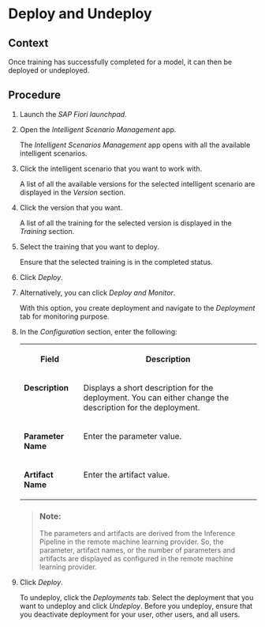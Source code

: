 <!-- loio45383330c0bc43c88a5db235c45e9c22 -->

# Deploy and Undeploy



<a name="loio45383330c0bc43c88a5db235c45e9c22__context_tmn_m2h_rpb"/>

## Context

Once training has successfully completed for a model, it can then be deployed or undeployed.



<a name="loio45383330c0bc43c88a5db235c45e9c22__steps_umn_m2h_rpb"/>

## Procedure

1.  Launch the *SAP Fiori launchpad*.

2.  Open the *Intelligent Scenario Management* app.

    The *Intelligent Scenarios Management* app opens with all the available intelligent scenarios.

3.  Click the intelligent scenario that you want to work with.

    A list of all the available versions for the selected intelligent scenario are displayed in the *Version* section.

4.  Click the version that you want.

    A list of all the training for the selected version is displayed in the *Training* section.

5.  Select the training that you want to deploy.

    Ensure that the selected training is in the completed status.

6.  Click *Deploy*.

7.  Alternatively, you can click *Deploy and Monitor*.

    With this option, you create deployment and navigate to the *Deployment* tab for monitoring purpose.

8.  In the *Configuration* section, enter the following:


    <table>
    <tr>
    <th valign="top">

    Field
    
    </th>
    <th valign="top">

    Description
    
    </th>
    </tr>
    <tr>
    <td valign="top">
    
    **Description**
    
    </td>
    <td valign="top">
    
    Displays a short description for the deployment. You can either change the description for the deployment.
    
    </td>
    </tr>
    <tr>
    <td valign="top">
    
    **Parameter Name**
    
    </td>
    <td valign="top">
    
    Enter the parameter value.
    
    </td>
    </tr>
    <tr>
    <td valign="top">
    
    **Artifact Name**
    
    </td>
    <td valign="top">
    
    Enter the artifact value.
    
    </td>
    </tr>
    </table>
    
    > ### Note:  
    > The parameters and artifacts are derived from the Inference Pipeline in the remote machine learning provider. So, the parameter, artifact names, or the number of parameters and artifacts are displayed as configured in the remote machine learning provider.

9.  Click *Deploy*.

    To undeploy, click the *Deployments* tab. Select the deployment that you want to undeploy and click *Undeploy*. Before you undeploy, ensure that you deactivate deployment for your user, other users, and all users.


